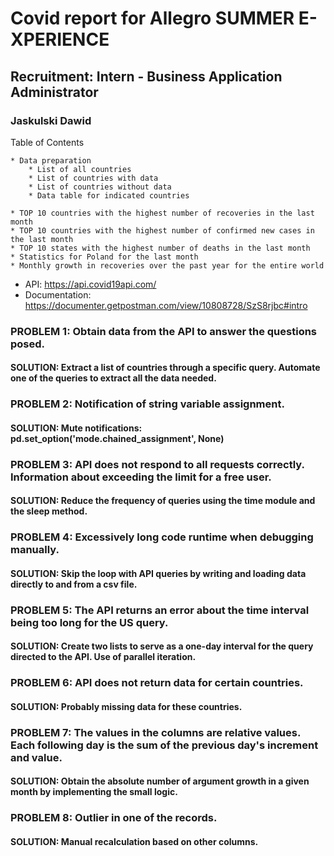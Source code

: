 # Covid report for Allegro SUMMER E-XPERIENCE
## Recruitment: Intern - Business Application Administrator
### Jaskulski Dawid

Table of Contents

    * Data preparation
        * List of all countries
        * List of countries with data
        * List of countries without data
        * Data table for indicated countries

    * TOP 10 countries with the highest number of recoveries in the last month
    * TOP 10 countries with the highest number of confirmed new cases in the last month
    * TOP 10 states with the highest number of deaths in the last month
    * Statistics for Poland for the last month
    * Monthly growth in recoveries over the past year for the entire world

* API: https://api.covid19api.com/
* Documentation: https://documenter.getpostman.com/view/10808728/SzS8rjbc#intro

### PROBLEM 1: Obtain data from the API to answer the questions posed.
#### SOLUTION: Extract a list of countries through a specific query. Automate one of the queries to extract all the data needed.

### PROBLEM 2: Notification of string variable assignment.
#### SOLUTION: Mute notifications: pd.set_option('mode.chained_assignment', None)

### PROBLEM 3: API does not respond to all requests correctly. Information about exceeding the limit for a free user.
#### SOLUTION: Reduce the frequency of queries using the time module and the sleep method.

### PROBLEM 4: Excessively long code runtime when debugging manually.
#### SOLUTION: Skip the loop with API queries by writing and loading data directly to and from a csv file.

### PROBLEM 5: The API returns an error about the time interval being too long for the US query.
#### SOLUTION: Create two lists to serve as a one-day interval for the query directed to the API. Use of parallel iteration.

### PROBLEM 6: API does not return data for certain countries.
#### SOLUTION: Probably missing data for these countries.

### PROBLEM 7: The values in the columns are relative values. Each following day is the sum of the previous day's increment and value.
#### SOLUTION: Obtain the absolute number of argument growth in a given month by implementing the small logic.

### PROBLEM 8: Outlier in one of the records.
#### SOLUTION: Manual recalculation based on other columns.
